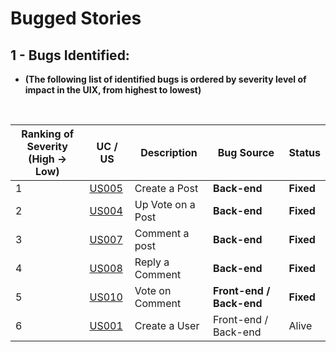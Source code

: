 # Bugged Stories

## 1 - Bugs Identified:

* **(The following list of identified bugs is ordered by severity level of impact in the UIX, from highest to lowest)**

<br>

|Ranking of Severity <br> (High -> Low)| UC / US                                                             | Description         | Bug Source              | Status           |
|--------------------------------------|---------------------------------------------------------------------|---------------------|-------------------------|------------------|
| 1                                    |[US005](/docs/sprintA/US005/01.requirements-engineering/US005.md)    | Create a Post       | **Back-end**            |**Fixed**         |
| 2                                    |[US004](/docs/sprintA/US004/01.requirements-engineering/US004.md)    | Up Vote on a Post   | **Back-end**            |**Fixed**         |
| 3                                    |[US007](/docs/sprintA/US007/01.requirements-engineering/US007.md)    | Comment a post      | **Back-end**            |**Fixed**         |
| 4                                    |[US008](/docs/sprintA/US008/01.requirements-engineering/US008.md)    | Reply a Comment     | **Back-end**            |**Fixed**         |
| 5                                    |[US010](/docs/sprintA/US010/01.requirements-engineering/US010.md)    | Vote on Comment     | **Front-end / Back-end**|**Fixed**         |
| 6                                    |[US001](/docs/sprintA/US001/01.requirements-engineering/US001.md)    | Create a User       | Front-end / Back-end    | Alive            |

